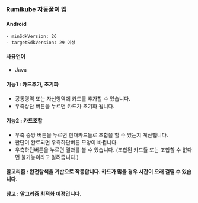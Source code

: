 ### Rumikube 자동풀이 앱

#### Android

	- minSdkVersion: 26
	- targetSdkVersion: 29 이상

#### 사용언어

- Java

#### 기능1 : 카드추가, 초기화

- 공통영역 또는 자신영역에 카드를 추가할 수 있습니다.
- 우측상단 버튼을 누르면 카드가 초기화 됩니다.

#### 기능2 : 카드조합

- 우측 중앙 버튼을 누르면 현재카드들로 조합을 할 수 있는지 계산합니다.
- 판단이 완료되면 우측하단버튼 모양이 바뀝니다.
- 우측하단버튼을 누르면 결과를 볼 수 있습니다. (조합된 카드들 또는 조합할 수 없다면 불가능이라고 알려줍니다.)

#### 알고리즘 : 완전탐색을 기반으로 작동합니다. 카드가 많을 경우 시간이 오래 걸릴 수 있습니다.
#### 참고 : 알고리즘 최적화 예정입니다.
